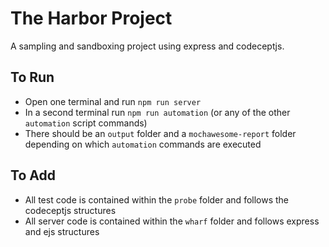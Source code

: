 # The Harbor Project

A sampling and sandboxing project using express and codeceptjs.

## To Run

* Open one terminal and run `npm run server`
* In a second terminal run `npm run automation` (or any of the other `automation` script commands)
* There should be an `output` folder and a `mochawesome-report` folder depending on which `automation` commands are executed

## To Add

* All test code is contained within the `probe` folder and follows the codeceptjs structures
* All server code is contained within the `wharf` folder and follows express and ejs structures
